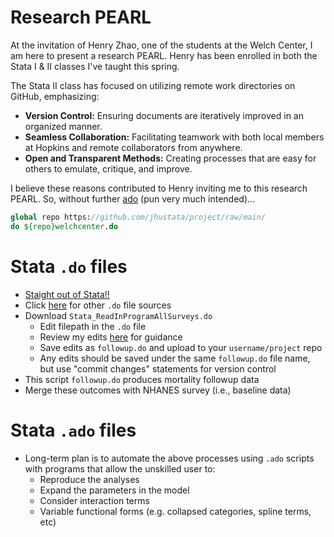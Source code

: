 
# Research PEARL

At the invitation of Henry Zhao, one of the students at the Welch Center, I am here to present a research PEARL. Henry has been enrolled in both the Stata I & II classes I've taught this spring. 

The Stata II class has focused on utilizing remote work directories on GitHub, emphasizing:
   - **Version Control:** Ensuring documents are iteratively improved in an organized manner.
   - **Seamless Collaboration:** Facilitating teamwork with both local members at Hopkins and remote collaborators from anywhere.
   - **Open and Transparent Methods:** Creating processes that are easy for others to emulate, critique, and improve.

I believe these reasons contributed to Henry inviting me to this research PEARL. So, without further [ado](https://muzaale.github.io/center/intro.html) (pun very much intended)...

```stata
global repo https://github.com/jhustata/project/raw/main/
do ${repo}welchcenter.do
```

# Stata `.do` files

- [Staight out of Stata!!](dyndoc.html)
- Click [here](https://ftp.cdc.gov/pub/HEALTH_STATISTICS/NCHS/datalinkage/linked_mortality/) for other `.do` file sources
- Download `Stata_ReadInProgramAllSurveys.do`
   - Edit filepath in the `.do` file
   - Review my edits [here](https://github.com/jhustata/project/blob/main/followup.do) for guidance
   - Save edits as `followup.do` and upload to your `username/project` repo
   - Any edits should be saved under the same `followup.do` file name, but use "commit changes" statements for version control
- This script `followup.do` produces mortality followup data
- Merge these outcomes with NHANES survey (i.e., baseline data)

# Stata `.ado` files
- Long-term plan is to automate the above processes using `.ado` scripts with programs that allow the unskilled user to:
   - Reproduce the analyses
   - Expand the parameters in the model
   - Consider interaction terms
   - Variable functional forms (e.g. collapsed categories, spline terms, etc) 



